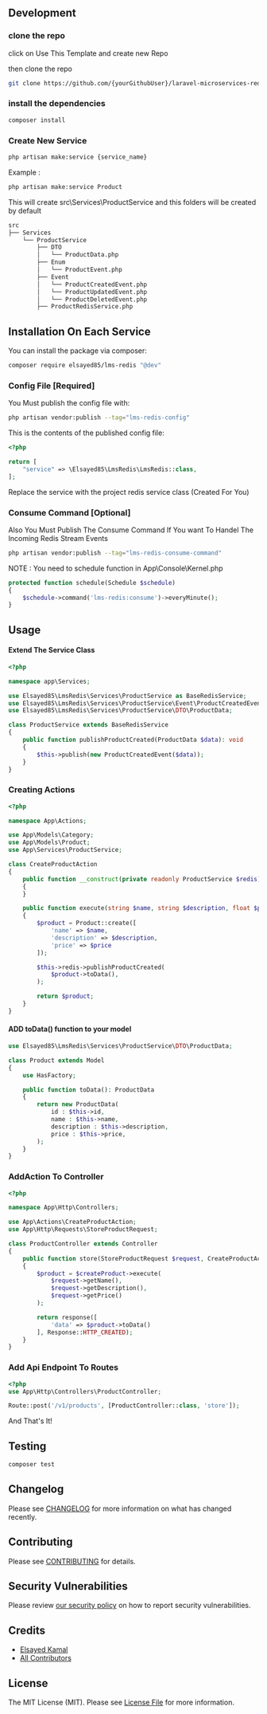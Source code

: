## Development

### clone the repo

click on Use This Template and create new Repo

then clone the repo

```bash
git clone https://github.com/{yourGithubUser}/laravel-microservices-redis.git
```

### install the dependencies

```bash
composer install
```

### Create New Service

```bash
php artisan make:service {service_name}
```

Example :

```bash
php artisan make:service Product
```

This will create src\Services\ProductService and this folders will be created by default

```bash
src
├── Services
    └── ProductService
        ├── DTO
        │   └── ProductData.php
        ├── Enum
        │   └── ProductEvent.php
        ├── Event
        │   └── ProductCreatedEvent.php
        │   └── ProductUpdatedEvent.php
        │   └── ProductDeletedEvent.php
        ├── ProductRedisService.php
```

## Installation On Each Service

You can install the package via composer:

```bash
composer require elsayed85/lms-redis "@dev"
```

### Config File [Required]

You Must publish the config file with:

```bash
php artisan vendor:publish --tag="lms-redis-config"
```

This is the contents of the published config file:

```php
<?php

return [
    "service" => \Elsayed85\LmsRedis\LmsRedis::class,
];
```

Replace the service with the project redis service class (Created For You)

### Consume Command [Optional]

Also You Must Publish The Consume Command If You want To Handel The Incoming Redis Stream Events

```bash
php artisan vendor:publish --tag="lms-redis-consume-command"
```

NOTE : You need to schedule function in App\Console\Kernel.php

```php
protected function schedule(Schedule $schedule)
{
    $schedule->command('lms-redis:consume')->everyMinute();
}
```

## Usage

#### Extend The Service Class

```php
<?php

namespace app\Services;

use Elsayed85\LmsRedis\Services\ProductService as BaseRedisService;
use Elsayed85\LmsRedis\Services\ProductService\Event\ProductCreatedEvent;
use Elsayed85\LmsRedis\Services\ProductService\DTO\ProductData;

class ProductService extends BaseRedisService
{
    public function publishProductCreated(ProductData $data): void
    {
        $this->publish(new ProductCreatedEvent($data));
    }
}

```

### Creating Actions

```php
<?php

namespace App\Actions;

use App\Models\Category;
use App\Models\Product;
use App\Services\ProductService;

class CreateProductAction
{
    public function __construct(private readonly ProductService $redis)
    {
    }

    public function execute(string $name, string $description, float $price): Product
    {
        $product = Product::create([
            'name' => $name,
            'description' => $description,
            'price' => $price
        ]);

        $this->redis->publishProductCreated(
            $product->toData(),
        );

        return $product;
    }
}
```

#### ADD toData() function to your model

```php
use Elsayed85\LmsRedis\Services\ProductService\DTO\ProductData;

class Product extends Model
{
    use HasFactory;

    public function toData(): ProductData
    {
        return new ProductData(
            id : $this->id,
            name : $this->name,
            description : $this->description,
            price : $this->price,
        );
    }
}
```

### AddAction To Controller

```php
<?php

namespace App\Http\Controllers;

use App\Actions\CreateProductAction;
use App\Http\Requests\StoreProductRequest;

class ProductController extends Controller
{
    public function store(StoreProductRequest $request, CreateProductAction $createProduct)
    {
        $product = $createProduct->execute(
            $request->getName(),
            $request->getDescription(),
            $request->getPrice()
        );

        return response([
            'data' => $product->toData()
        ], Response::HTTP_CREATED);
    }
}
```

### Add Api Endpoint To Routes

```php
<?php
use App\Http\Controllers\ProductController;

Route::post('/v1/products', [ProductController::class, 'store']);
```

And That's It!

## Testing

```bash
composer test
```

## Changelog

Please see [CHANGELOG](CHANGELOG.md) for more information on what has changed recently.

## Contributing

Please see [CONTRIBUTING](CONTRIBUTING.md) for details.

## Security Vulnerabilities

Please review [our security policy](../../security/policy) on how to report security vulnerabilities.

## Credits

- [Elsayed Kamal](https://github.com/elsayed85)
- [All Contributors](../../contributors)

## License

The MIT License (MIT). Please see [License File](LICENSE.md) for more information.
